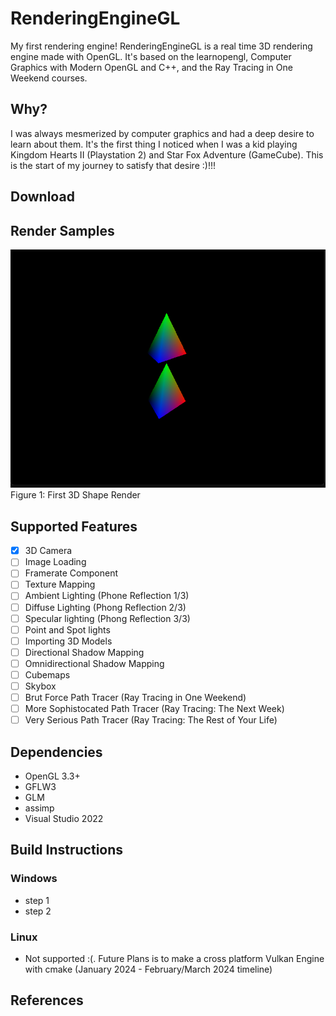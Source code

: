 # RenderingEngineGL
My first rendering engine! RenderingEngineGL is a real time 3D rendering engine made with OpenGL. It's based on the learnopengl, Computer Graphics with Modern OpenGL and C++, and the Ray Tracing in One Weekend courses. 

## Why? 
I was always mesmerized by computer graphics and had a deep desire to learn about them. It's the first thing I noticed when I was a kid playing Kingdom Hearts II (Playstation 2) and Star Fox Adventure (GameCube). This is the start of my journey to satisfy that desire :)!!!

## Download

## Render Samples
![Rainbow Render](Render_Samples/First_3D_Shape.png)
Figure 1: First 3D Shape Render
## Supported Features
- [x] 3D Camera
- [ ] Image Loading
- [ ] Framerate Component
- [ ] Texture Mapping
- [ ] Ambient Lighting (Phone Reflection 1/3)
- [ ] Diffuse Lighting (Phong Reflection 2/3)
- [ ] Specular lighting (Phong Reflection 3/3)
- [ ] Point and Spot lights
- [ ] Importing 3D Models
- [ ] Directional Shadow Mapping
- [ ] Omnidirectional Shadow Mapping
- [ ] Cubemaps
- [ ] Skybox
- [ ] Brut Force Path Tracer (Ray Tracing in One Weekend)
- [ ] More Sophistocated Path Tracer (Ray Tracing: The Next Week)
- [ ] Very Serious Path Tracer (Ray Tracing: The Rest of Your Life)

## Dependencies
- OpenGL 3.3+
- GFLW3
- GLM
- assimp
- Visual Studio 2022

## Build Instructions 
### Windows 
- step 1
- step 2
### Linux
- Not supported :(. Future Plans is to make a cross platform Vulkan Engine with cmake (January 2024 - February/March 2024 timeline)

## References
